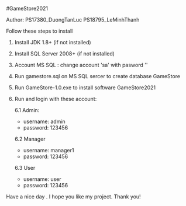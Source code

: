 #GameStore2021

Author:
PS17380_DuongTanLuc
PS18795_LeMinhThanh

Follow these steps to install
1. Install JDK 1.8+ (if not installed)
2. Install SQL Server 2008+ (if not installed)
3. Account MS SQL : change account 'sa' with pasword ''
4. Run gamestore.sql on MS SQL sercer to create database GameStore
5. Run GameStore-1.0.exe to install software GameStore2021
6. Run and login with these account:

	6.1 Admin:
	+ username: admin
	+ password: 123456

	6.2 Manager
	+ username: manager1
	+ password: 123456

	6.3 User
	+ username: user
	+ password: 123456
	
Have a nice day . I hope you like my project. Thank you!
